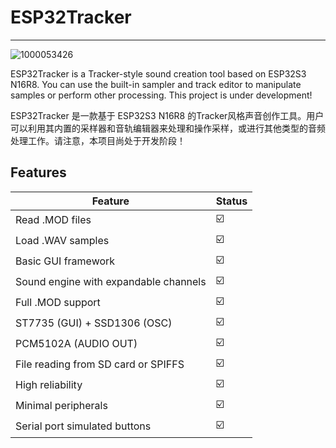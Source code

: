 # ESP32Tracker

---
![1000053426](https://github.com/Rap1dPulzeTeam/ESP32Tracker/assets/86410439/59e0d961-2ec9-4345-bcf4-6c4aa127cd60)

ESP32Tracker is a Tracker-style sound creation tool based on ESP32S3 N16R8. You can use the built-in sampler and track editor to manipulate samples or perform other processing. This project is under development!  

ESP32Tracker 是一款基于 ESP32S3 N16R8 的Tracker风格声音创作工具。用户可以利用其内置的采样器和音轨编辑器来处理和操作采样，或进行其他类型的音频处理工作。请注意，本项目尚处于开发阶段！

## Features

| Feature                           | Status |
|-----------------------------------|--------|
| Read .MOD files                   | ☑️     |
| Load .WAV samples                 | ☑️     |
| Basic GUI framework               | ☑️     |
| Sound engine with expandable channels | ☑️     |
| Full .MOD support                 | ☑️     |
| ST7735 (GUI) + SSD1306 (OSC)     | ☑️     |
| PCM5102A (AUDIO OUT)              | ☑️     |
| File reading from SD card or SPIFFS | ☑️     |
| High reliability                  | ☑️     |
| Minimal peripherals               | ☑️     |
| Serial port simulated buttons     | ☑️     |
